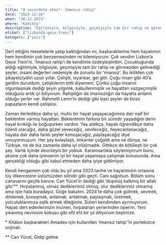 ```yaml
---
title: "O sacerdote ateu*: İmansız rahip"
date: "2023-12-20"
when: "20.12.2023"
where: "Kadıköy"
description: "Eğitimiyle, bilgisiyle, geçmişiyle tam bir rahip ve görmezden gelmediği gerçekler, insani değerleri nedeniyle de zorunlu bir ‘imansız’"
etiket: ["lizbonda-gece-treni"]
kategori: ["yazı"]
---
```



Dert ettiğim meselelerle yatıp kalktığından mı, başkarakterine hem hayatımın hem kendimin çok benzemesinden mi bilemiyorum. Çok sevdim Lizbon’a Gece Treni’ni. ‘İmansız rahip’i de kendimle özdeşleştirdim. Çocukluğunda aldığı eğitimiyle, bilgisiyle, geçmişiyle tam bir rahip ve görmezden gelmediği şeyler, insani değerleri nedeniyle de zorunlu bir ‘imansız’. Bu ikilikten çok şikayetçiydim uzun yıllar. Çelişik, isyankar, gel gitli. Çoğu insan gibi 40’a geldim duruldum, çelişkilerim bitti diyemem. Çünkü çoğu insanın olgunlaşmak dediği şeyin yılgınlık, kabullenmişlik ve hayattan vazgeçmişlik olduğunu artık iyi biliyorum. Rahipliğin de imansızlığın da hayatta anlamlı olduğu yerler var. Rahmetli Lenin’in dediği gibi bazı şeyler de biraz papazların kendi çelişkisi.


<!--more-->

Zaman ilerledikçe daha iyi, mutlu bir hayat yaşayacağımıza dair naif bir beklentim varmış hayattan. Beklentimin farkına bir süredir yaşadığım derin hayal kırıklığı ile boğuşurken vardım. Yaş aldıkça, hayatı öğrendikçe daha özenli olacağız, daha güzel seveceğiz, sevileceğiz, heyecanlanacağız, hayata dair daha farklı şeyler konuşacağız, paylaşacağız diye umuyormuşum. Her şey kolaylaştı, imkanlar çoğaldı ama ne dünya, ne Türkiye, ne de biz zamanla daha iyi ol(a)madık. Gittikçe de kötüleşti bir çok şey. Varlık içinde devcileyin bir yokluk. Karamsarlıkla söylemiyorum bunu, aksine çok daha iyimserim iyi bir hayat yaşamaya çalışmak konusunda. Ama gerçekliği olduğu gibi kabul etmeden daha iyiye gidilmiyor.

Kendi hengamem çok oldu bu yıl ama 2023 tarihe ve hayatımızın ortasına tüy dikercesine üstümüzden silindir gibi geçti. Canı sağolsun. Bölüm sonu canavarını geçtik bence. Can Yücel’in dediği gibi ‘düşmüş kalkmış bir allah gibi’**. Hırpalanmış, olmaz dediklerimiz olmuş, olur dediklerimiz olmamış ama işte hala buradayız. Göğe bakalım. 2024’te daha çok gülmek, sevmek, dinlemek, konuşmak, anlamak, anlatmak, paylaşmak, üretmek, yolculuklarımıza eşlik etmek dileğimle. Sizleri kendimden ayırmıyorum. Hayatı dert edenlerinizin incinen, hırpalanan yerlerinden öperim. Yeni yıkanmış nevresim kokusu gibi efil efil  bir yıl diliyorum hepimize.

\* Kitabın başkarakteri Amadeu için kullanıllan ‘imansız rahip’’in portekizce orijinali.

\*\* Can Yücel, Gidip gelme